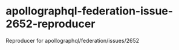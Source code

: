 # apollographql-federation-issue-2652-reproducer
Reproducer for apollographql/federation/issues/2652
